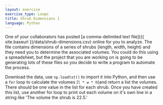```yaml
---
layout: exercise
exercise_type: Loops
title: Shrub Dimensions 1
language: Python
---
```


One of your collaborators has posted
[a comma-delimited text file]({{ site.baseurl }}/data/shrub-dimensions.csv) online for you to
analyze. The file contains dimensions of a series of shrubs (length, width,
height) and they need you to determine the associated volumes. You could do this
using a spreadsheet, but the project that you are working on is going to be
generating lots of these files so you decide to write a program to automate the
process.

Download the data, use `np.loadtxt()` to import it into Python, and then use a
`for` loop to calculate the volumes (`l * w * h`)and return a list the volumes. 
There should be one value in the list for each shrub. Once you have created this 
list, use another for loop to print out each volume on it's own line in a string 
like 'The volume the shrub is 22.5.'
